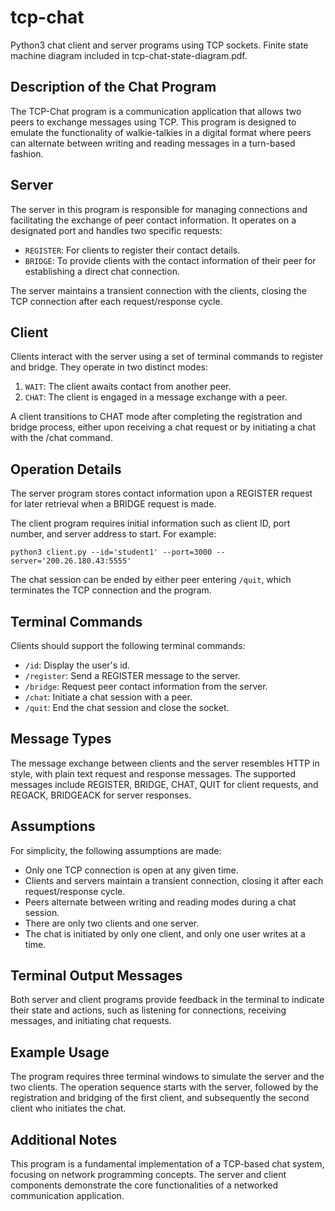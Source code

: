 # tcp-chat
Python3 chat client and server programs using TCP sockets. Finite state machine diagram included in tcp-chat-state-diagram.pdf.

## Description of the Chat Program

The TCP-Chat program is a communication application that allows two peers to exchange messages using TCP. This program is designed to emulate the functionality of walkie-talkies in a digital format where peers can alternate between writing and reading messages in a turn-based fashion.

## Server

The server in this program is responsible for managing connections and facilitating the exchange of peer contact information. It operates on a designated port and handles two specific requests:

- `REGISTER`: For clients to register their contact details.
- `BRIDGE`: To provide clients with the contact information of their peer for establishing a direct chat connection.

The server maintains a transient connection with the clients, closing the TCP connection after each request/response cycle.

## Client

Clients interact with the server using a set of terminal commands to register and bridge. They operate in two distinct modes:

1. `WAIT`: The client awaits contact from another peer.
2. `CHAT`: The client is engaged in a message exchange with a peer.

A client transitions to CHAT mode after completing the registration and bridge process, either upon receiving a chat request or by initiating a chat with the /chat command.

## Operation Details

The server program stores contact information upon a REGISTER request for later retrieval when a BRIDGE request is made.

The client program requires initial information such as client ID, port number, and server address to start. For example:

`python3 client.py --id='student1' --port=3000 --server='200.26.180.43:5555'`

The chat session can be ended by either peer entering `/quit`, which terminates the TCP connection and the program.

## Terminal Commands

Clients should support the following terminal commands:

- `/id`: Display the user's id.
- `/register`: Send a REGISTER message to the server.
- `/bridge`: Request peer contact information from the server.
- `/chat`: Initiate a chat session with a peer.
- `/quit`: End the chat session and close the socket.

## Message Types

The message exchange between clients and the server resembles HTTP in style, with plain text request and response messages. The supported messages include REGISTER, BRIDGE, CHAT, QUIT for client requests, and REGACK, BRIDGEACK for server responses.

## Assumptions

For simplicity, the following assumptions are made:

- Only one TCP connection is open at any given time.
- Clients and servers maintain a transient connection, closing it after each request/response cycle.
- Peers alternate between writing and reading modes during a chat session.
- There are only two clients and one server.
- The chat is initiated by only one client, and only one user writes at a time.

## Terminal Output Messages

Both server and client programs provide feedback in the terminal to indicate their state and actions, such as listening for connections, receiving messages, and initiating chat requests.

## Example Usage

The program requires three terminal windows to simulate the server and the two clients. The operation sequence starts with the server, followed by the registration and bridging of the first client, and subsequently the second client who initiates the chat.

## Additional Notes

This program is a fundamental implementation of a TCP-based chat system, focusing on network programming concepts. The server and client components demonstrate the core functionalities of a networked communication application.
